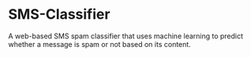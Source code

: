 # SMS-Classifier
A web-based SMS spam classifier that uses machine learning to predict whether a message is spam or not based on its content.

